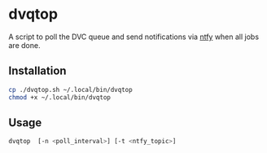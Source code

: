 # dvqtop

A script to poll the DVC queue and send notifications via [ntfy](https://ntfy.sh) when all jobs are done.


## Installation

```sh
cp ./dvqtop.sh ~/.local/bin/dvqtop
chmod +x ~/.local/bin/dvqtop
```

## Usage

```sh
dvqtop  [-n <poll_interval>] [-t <ntfy_topic>]
```